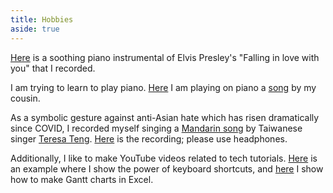 ```yaml
---
title: Hobbies
aside: true
---
```




[Here](https://youtu.be/nf7o6I_BETE) is a 
soothing piano instrumental of Elvis Presley's
"Falling in love with you" that I recorded.

I am trying to learn to play piano. 
[Here](https://youtu.be/tRbLFhNZF9c) I am playing on 
piano a [song](https://youtu.be/VXtDiSeqDqY)  by my cousin.

As  a symbolic gesture 
against anti-Asian hate which has risen dramatically since COVID,
I recorded myself singing a [Mandarin song](https://youtu.be/bv_cEeDlop0)
 by Taiwanese singer [Teresa Teng](https://en.wikipedia.org/wiki/Teresa_Teng).
[Here](https://youtu.be/86DAWrvN1t4) is the recording; please use headphones.


Additionally, I like to make YouTube videos related to tech tutorials.
[Here](https://youtu.be/-fsQ5yuSVNk) is an example where I show the 
power of keyboard shortcuts, and 
[here](https://youtu.be/_t0HpdmeQ5c) I show how to make Gantt charts in Excel.

